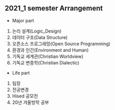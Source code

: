 ## 2021_1 semester Arrangement

* Major part
1. 논리 설계(Logic_Design)
2. 데이터 구조(Data Structure)
3. 오픈소스 프로그래밍(Open Source Programming)
4. 환경과 인간(Environment and Human)
5. 기독교 세계관(Christian Worldview)
6. 기독교 변증학(Christian Dialectic)

* Life part
1. 팀장
2. 전공변경
3. Hised 공모전
4. 20년 겨울방학 공부

